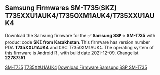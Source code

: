 <h2>Samsung Firmwares SM-T735(SKZ) T735XXU1AUK4/T735OXM1AUK4/T735XXU1AUK4</h2>
Download the Samsung firmware for the ✅ <strong>Samsung SSP </strong> ⭐ <strong>SM-T735</strong> with product code <strong>SKZ</strong> <strong> from Kazakhstan</strong>. This firmware has version number PDA <strong>T735XXU1AUK4</strong> and CSC T735OXM1AUK4. The operating system of this firmware is Android R , with build date 2021-12-09. Changelist <strong>22787351</strong>.


[SM-T735](https://samfirm.shop/samsung/model/SM-T735)
[T735XXU1AUK4](https://samfirm.shop/samsung/pda/T735XXU1AUK4)
[Download Firmware Samsung SSP SM-T735](https://samfirm.shop/samsung/firmware/481754)
